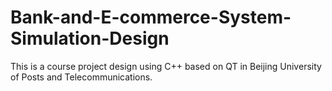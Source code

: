 # Bank-and-E-commerce-System-Simulation-Design
This is a course project design using C++ based on QT in Beijing University of Posts and Telecommunications.
